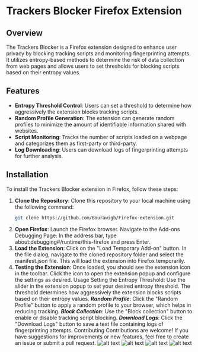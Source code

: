 # Trackers Blocker Firefox Extension

## Overview

The Trackers Blocker is a Firefox extension designed to enhance user privacy by blocking tracking scripts and monitoring fingerprinting attempts. It utilizes entropy-based methods to determine the risk of data collection from web pages and allows users to set thresholds for blocking scripts based on their entropy values.

## Features

- **Entropy Threshold Control**: Users can set a threshold to determine how aggressively the extension blocks tracking scripts.
- **Random Profile Generation**: The extension can generate random profiles to minimize the amount of identifiable information shared with websites.
- **Script Monitoring**: Tracks the number of scripts loaded on a webpage and categorizes them as first-party or third-party.
- **Log Downloading**: Users can download logs of fingerprinting attempts for further analysis.

## Installation

To install the Trackers Blocker extension in Firefox, follow these steps:

1. **Clone the Repository**:
   Clone this repository to your local machine using the following command:
   ```bash
   git clone https://github.com/Bourawigb/Firefox-extension.git
2. **Open Firefox**:
    Launch the Firefox browser.
    Navigate to the Add-ons Debugging Page:
    In the address bar, type about:debugging#/runtime/this-firefox and press Enter.
3. **Load the Extension**:
    Click on the "Load Temporary Add-on" button.
    In the file dialog, navigate to the cloned repository folder and select the manifest.json file. This will load the extension into Firefox temporarily.
4. **Testing the Extension**:
    Once loaded, you should see the extension icon in the toolbar.
    Click the icon to open the extension popup and configure the settings as desired.
    Usage
    Setting the Entropy Threshold: Use the slider in the extension popup to set your desired entropy threshold. The threshold determines how aggressively the extension blocks scripts based on their entropy values.
***Random Profile***: Click the "Random Profile" button to apply a random profile to your browser, which helps in reducing tracking.
***Block Collection***: Use the "Block collection" button to enable or disable tracking script blocking.
***Download Logs***: Click the "Download Logs" button to save a text file containing logs of fingerprinting attempts.
Contributing
Contributions are welcome! If you have suggestions for improvements or new features, feel free to create an issue or submit a pull request.
![alt text](image.png)
![alt text](image-1.png)
![alt text](image-2.png)
![alt text](image-3.png)